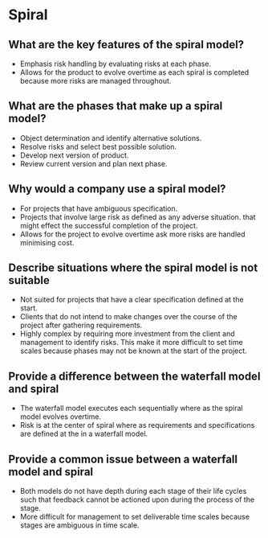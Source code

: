 # Spiral

## What are the key features of the spiral model?
* Emphasis risk handling by evaluating risks at each phase.
* Allows for the product to evolve overtime as each spiral is completed
  because more risks are managed throughout.

## What are the phases that make up a spiral model?
* Object determination and identify alternative solutions.
* Resolve risks and select best possible solution.
* Develop next version of product.
* Review current version and plan next phase.

## Why would a company use a spiral model?
* For projects that have ambiguous specification.
* Projects that involve large risk as defined as any adverse situation.
  that might effect the successful completion of the project.
* Allows for the project to evolve overtime ask more risks are handled
  minimising cost.

## Describe situations where the spiral model is not suitable
* Not suited for projects that have a clear specification defined at the
  start.
* Clients that do not intend to make changes over the course of the
  project after gathering requirements.
* Highly complex by requiring more investment from the client and
  management to identify risks. This make it more difficult to set time
  scales because phases may not be known at the start of the project.

## Provide a difference between the waterfall model and spiral
* The waterfall model executes each sequentially where as the spiral
  model evolves overtime.
* Risk is at the center of spiral where as requirements and
  specifications are defined at the in a waterfall model.

## Provide a common issue between a waterfall model and spiral
* Both models do not have depth during each stage of their life cycles
  such that feedback cannot be actioned upon during the process of the
  stage.
* More difficult for management to set deliverable time scales because
  stages are ambiguous in time scale.
